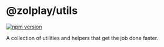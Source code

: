 # @zolplay/utils

[![npm version](https://badge.fury.io/js/%40zolplay%2Futils.svg)](https://badge.fury.io/js/%40zolplay%2Futils)

A collection of utilities and helpers that get the job done faster.
